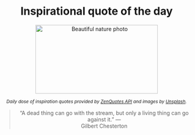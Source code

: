 
<div align="center">

# Inspirational quote of the day

<img src="./data/photo.jpeg" alt="Beautiful nature photo" width="320" height="180">

<sub><i>Daily dose of inspiration quotes provided by [ZenQuotes API](https://zenquotes.io/) and images by [Unsplash](https://unsplash.com/).</i></sub>


<blockquote>&ldquo;A dead thing can go with the stream, but only a living thing can go against it.&rdquo; &mdash; <footer>Gilbert Chesterton</footer></blockquote>

</div>
